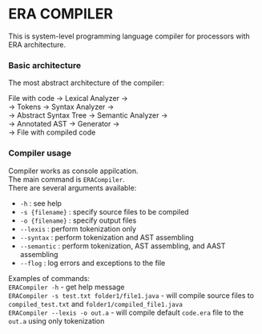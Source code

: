 # ERA COMPILER

This is system-level programming language compiler for processors with ERA architecture.

### Basic architecture
The most abstract architecture of the compiler:  
  
File with code -> Lexical Analyzer ->  
-> Tokens -> Syntax Analyzer ->  
-> Abstract Syntax Tree -> Semantic Analyzer ->  
-> Annotated AST -> Generator ->  
-> File with compiled code  

### Compiler usage
Compiler works as console appilcation.  
The main command is `ERACompiler`.  
There are several arguments available:
* `-h`  :  see help
* `-s {filename}`  :  specify source files to be compiled
* `-o {filename}`  :  specify output files  
* `--lexis`  :  perform tokenization only  
* `--syntax`  :  perform tokenization and AST assembling
* `--semantic`  :  perform tokenization, AST assembling, and AAST assembling
* `--flog`  :  log errors and exceptions to the file  
  
Examples of commands:  
`ERACompiler -h`  -  get help message  
`ERACompiler -s test.txt folder1/file1.java`  -  will compile source files to `compiled_test.txt` and `folder1/compiled_file1.java`  
`ERACompiler --lexis -o out.a`  -  will compile default `code.era` file to the `out.a` using only tokenization
